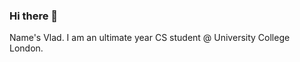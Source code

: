 ### Hi there 👋

Name's Vlad. I am an ultimate year CS student @ University College London.

<!--
**repinsky13/repinsky13** is a ✨ _special_ ✨ repository because its `README.md` (this file) appears on your GitHub profile.-->
